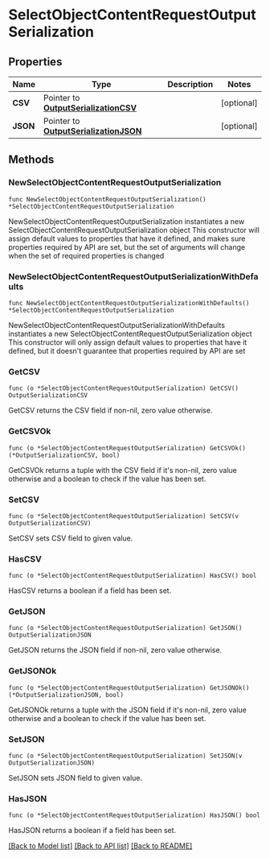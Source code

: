 # SelectObjectContentRequestOutputSerialization

## Properties

Name | Type | Description | Notes
------------ | ------------- | ------------- | -------------
**CSV** | Pointer to [**OutputSerializationCSV**](OutputSerializationCSV.md) |  | [optional] 
**JSON** | Pointer to [**OutputSerializationJSON**](OutputSerializationJSON.md) |  | [optional] 

## Methods

### NewSelectObjectContentRequestOutputSerialization

`func NewSelectObjectContentRequestOutputSerialization() *SelectObjectContentRequestOutputSerialization`

NewSelectObjectContentRequestOutputSerialization instantiates a new SelectObjectContentRequestOutputSerialization object
This constructor will assign default values to properties that have it defined,
and makes sure properties required by API are set, but the set of arguments
will change when the set of required properties is changed

### NewSelectObjectContentRequestOutputSerializationWithDefaults

`func NewSelectObjectContentRequestOutputSerializationWithDefaults() *SelectObjectContentRequestOutputSerialization`

NewSelectObjectContentRequestOutputSerializationWithDefaults instantiates a new SelectObjectContentRequestOutputSerialization object
This constructor will only assign default values to properties that have it defined,
but it doesn't guarantee that properties required by API are set

### GetCSV

`func (o *SelectObjectContentRequestOutputSerialization) GetCSV() OutputSerializationCSV`

GetCSV returns the CSV field if non-nil, zero value otherwise.

### GetCSVOk

`func (o *SelectObjectContentRequestOutputSerialization) GetCSVOk() (*OutputSerializationCSV, bool)`

GetCSVOk returns a tuple with the CSV field if it's non-nil, zero value otherwise
and a boolean to check if the value has been set.

### SetCSV

`func (o *SelectObjectContentRequestOutputSerialization) SetCSV(v OutputSerializationCSV)`

SetCSV sets CSV field to given value.

### HasCSV

`func (o *SelectObjectContentRequestOutputSerialization) HasCSV() bool`

HasCSV returns a boolean if a field has been set.

### GetJSON

`func (o *SelectObjectContentRequestOutputSerialization) GetJSON() OutputSerializationJSON`

GetJSON returns the JSON field if non-nil, zero value otherwise.

### GetJSONOk

`func (o *SelectObjectContentRequestOutputSerialization) GetJSONOk() (*OutputSerializationJSON, bool)`

GetJSONOk returns a tuple with the JSON field if it's non-nil, zero value otherwise
and a boolean to check if the value has been set.

### SetJSON

`func (o *SelectObjectContentRequestOutputSerialization) SetJSON(v OutputSerializationJSON)`

SetJSON sets JSON field to given value.

### HasJSON

`func (o *SelectObjectContentRequestOutputSerialization) HasJSON() bool`

HasJSON returns a boolean if a field has been set.


[[Back to Model list]](../README.md#documentation-for-models) [[Back to API list]](../README.md#documentation-for-api-endpoints) [[Back to README]](../README.md)



